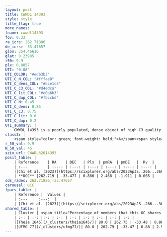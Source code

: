```yaml
---
layout: post
title: CWWDL 14393
style: style
title_flag: true
more_names: 
fname: cwwdl14393
fov: 0.33
ra_icrs: 262.71886
de_icrs: -33.47657
glon: 354.46616
glat: 0.23985
r50: 9.9
plx: 0.8857
UTI: "0.08"
UTI_COLOR: "#edb3b3"
UTI_C_N_COL: "#fffae0"
UTI_C_dens_COL: "#bce1c5"
UTI_C_C3_COL: "#d4edca"
UTI_C_lit_COL: "#e0a6b3"
UTI_C_dup_COL: "#fbccbd"
UTI_C_N: 0.45
UTI_C_dens: 0.85
UTI_C_C3: 0.75
UTI_C_lit: 0.0
UTI_C_dup: 0.2
UTI_summary: |
    CWWDL 14393 is a poorly populated, dense object of high C3 quality. It was recently reported in the literature.<br><br><span style="color: #99180f; font-weight: bold;">Warning: </span>This is likely a duplicate object, which shares a large percentage of members with at least one previously reported entry.
class3: |
    <span style="color: green; font-weight: bold;">A</span><span style="color: #FFC300; font-weight: bold;">B</span>
r_50_val: 9.9
N_50_val: 45
scix_url: CWWDL%2014393
posit_table: |
    | Reference    | RA    | DEC   | Plx  | pmRA  | pmDE   |  Rv  |
    | :---         | :---: | :---: | :---: | :---: | :---: | :---: |
    |[Chi et al. (2023)](https://scixplorer.org/abs/2023ApJS..266...36C) | 262.68 | -33.503 | 0.902 | 2.385 | -1.893 | -7.823 |
    | **UCC** |262.719 | -33.477 | 0.886 | 2.468 | -1.911 | 0.065 | 
cds_radec: 262.71886,-33.47657
carousel: UCC
fpars_table: |
    | Reference |  Values |
    | :---  |  :---:  |
    | [Chi et al. (2023)](https://scixplorer.org/abs/2023ApJS..266...36C) | `logAge=6.0, Z=0.37` |
shared_table: |
    | Cluster | <span title="Percentage of members that this OC shares with the ones listed">%</span>   | RA   | DEC   | Plx   | pmRA  | pmDE  | Rv | UTI |
    | :-: | :-: |:-: | :-: | :-: | :-: | :-: | :-: | :-: |
    |[Theia 1645](/_clusters/theia1645/)| 80.0 | 262.75 | -33.48 | 0.88 | 2.51 | -1.92 | -4.18 |0.05 |
    |[UFMG 77](/_clusters/ufmg77/)| 80.0 | 262.79 | -33.47 | 0.88 | 2.51 | -1.9 | 0.07 |0.46 |
---
```

